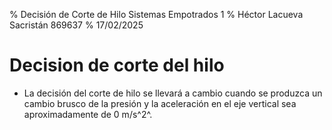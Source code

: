 % Decisión de Corte de Hilo
    Sistemas Empotrados 1
% Héctor Lacueva Sacristán 
    869637
% 17/02/2025

# Decision de corte del hilo

- La decisión del corte de hilo se llevará a cambio cuando se produzca un cambio brusco de la presión y la aceleración en el eje vertical sea aproximadamente de 0 m/s^2^.
